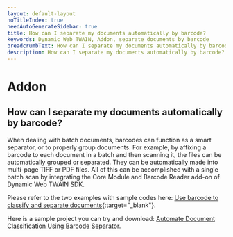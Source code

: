```yaml
---
layout: default-layout
noTitleIndex: true
needAutoGenerateSidebar: true
title: How can I separate my documents automatically by barcode?
keywords: Dynamic Web TWAIN, Addon, separate documents by barcode
breadcrumbText: How can I separate my documents automatically by barcode?
description: How can I separate my documents automatically by barcode?
---
```


# Addon

## How can I separate my documents automatically by barcode?

When dealing with batch documents, barcodes can function as a smart separator, or to properly group documents. For example, by affixing a barcode to each document in a batch and then scanning it, the files can be automatically grouped or separated. They can be automatically made into multi-page TIFF or PDF files. All of this can be accomplished with a single batch scan by integrating the Core Module and Barcode Reader add-on of Dynamic Web TWAIN SDK.

Please refer to the two examples with sample codes here: [Use barcode to classify and separate documents](/_articles/extended-usage/barcode-processing.md#use-barcode-to-classify-and-separate-documents){:target="_blank"}.

Here is a sample project you can try and download: <a href="https://www.dynamsoft.com/web-twain/resources/code-gallery/?SampleID=102" target="_blank">Automate Document Classification Using Barcode Separator</a>.
